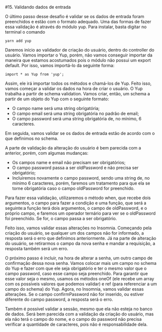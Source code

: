 #15. Validando dados de entrada

O último passo desse desafio é validar se os dados de entrada foram preenchidos
e estão com o formato adequado. Uma das formas de fazer essa validação é através
do módulo yup. Para instalar, basta digitar no terminal o comando

```
yarn add yup
```

Daremos início ao validador de criação do usuário, dentro do controller do usuário.
Vamos importar o Yup, porém, não vamos conseguir importar da maneira que estamos
acostumados pois o módulo não possui um export default. Por isso, vamos importá-lo
da seguinte forma:

```
import * as Yup from 'yup';
```

Assim, ele irá importar todos os métodos e chamá-los de Yup. Feito isso, vamos
começar a validar os dados na hora de criar o usuário. O Yup trabalha a partir de
schema validation. Vamos criar, então, um schema a partir de um objeto do Yup com
o seguinte formato:

- O campo name será uma string obrigatória;
- O campo email será uma string obrigatória no padrão de email;
- O campo password será uma string obrigatória de, no mínimo, 6 caracteres.

Em seguida, vamos validar se os dados de entrada estão de acordo com o que
definimos no schema.

A parte de validação da alteração do usuário é bem parecida com a anterior, porém,
com algumas mudanças:

- Os campos name e email não precisam ser obrigatórios;
- O campo password passa a ser oldPassword e não precisa ser obrigatório;
- Incluiremos novamente o campo password, sendo uma string de, no
  mínimo 6 caracteres, porém, faremos um tratamento para que ela se torne
  obrigatória caso o campo oldPassword for preenchido.

Para fazer essa validação, utilizaremos o método when, que recebe dois
argumentos, o campo para fazer a condição e uma função, que será a seguinte:a
função terá dois argumentos, o campo de oldPassword, e o próprio campo, e faremos
um operador ternário para ver se o oldPassword foi preenchido. Se for, o campo
passa a ser obrigatório.

Feito isso, vamos validar essas alterações no Insomnia. Começando pela criação
do usuário, se qualquer um dos campos não for informado, a resposta será o erro
que definimos anteriormente. Já na parte de alteração do usuário, se retirarmos
o campo da nova senha e mandar a requisição, a resposta também será um erro.

O próximo passo é incluir, na hora de alterar a senha, um outro campo de
confirmação dessa nova senha. Vamos colocar mais um campo no schema do Yup e
fazer com que ele seja obrigatório e ter o mesmo valor que o campo password, caso
esse campo seja preenchido. Para garantir que esse valor seja o mesmo, usamos os
métodos oneOf (ele recebe um array com os possíveis valores que podemos validar)
e ref (para referenciar a um campo do schema) do Yup. Agora, no Insomnia, vamos
validar essas alterações. Se o campo confirmPassword não for inserido, ou estiver
diferente do campo password, a resposta será o erro.

Também é possível validar a sessão, mesmo que ela não esteja no banco de dados.
Será bem parecida com a validação da criação do usuário, mas ela não terá o campo
do nome, e o campo do password não precisa verificar a quantidade de caracteres,
pois não é responsabilidade dela.
